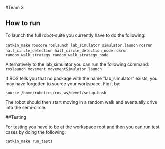 #Team 3

## How to run

To launch the full robot-suite you currently have to do the following:

`catkin_make`
`roscore`
`roslaunch lab_simulator simulator.launch`
`rosrun half_circle_detection half_circle_detection_node`
`rosrun random_walk_strategy random_walk_strategy_node`

Alternatively to the lab_simulator you can run the following command:
`roslaunch movement movementSimulator.launch`

If ROS tells you that no package with the name "lab_simulator" exists, you may have forgotten to source your workspace. Fix it by:

`source /home/robotics/ros_ws/devel/setup.bash`

The robot should then start moving in a random walk and eventually drive into the semi-circle.


##Testing

For testing you have to be at the workspace root and then you can run test cases by doing the following:

`catkin_make run_tests`
